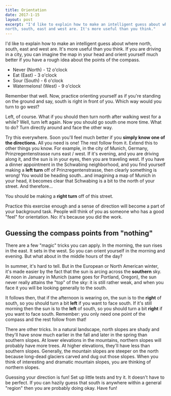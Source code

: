 ```yaml
---
title: Orientation
date: 2017-1-15
layout: post
excerpt: "I'd like to explain how to make an intelligent guess about where
north, south, east and west are. It's more useful than you think."
---
```


I'd like to explain how to make an intelligent guess about where
north, south, east and west are. It's more useful than you think.
If you are driving in a city, you can imagine the map in your head and orient
yourself much better if you have a rough idea about the points of the
compass.

* Never (North) - 12 o'clock
* Eat (East) - 3 o'clock
* Sour (South) - 6 o'clock
* Watermelons! (West) - 9 o'clock

Remember that well. Now, practice orienting yourself as if you're standing on
the ground and say, south is right in front of you. Which way would you turn
to go west?

Left, of course. What if you should then turn north after walking west
for a while? Well, turn left again. Now you should go south one more time.
What to do? Turn directly around and face the other way.

Try this everywhere. Soon you'll feel much better if you **simply know
one of the directions.** All you need is one! The rest follow from it.
Extend this to other things you know. For example, in the city of
Munich, Germany, Prinzregentenstrasse runs east / west. If it's evening,
and you are driving along it, and the sun is in your eyes, then you are traveling
west. If you have a dinner appointment in the Schwabing neighborhood,
and you find yourself making a **left turn** off of Prinzregentenstrasse, then
clearly something is wrong! You would be heading south...and imagining a
map of Munich in your head, it becomes clear that Schwabing is a bit to the
north of your street. And therefore...

You should be making a **right turn** off of this street.

Practice this exercise enough and a sense of direction will become a part of
your background task. People will think of you as someone who has a good "feel"
for orientation. No: it's because you did the work.

## Guessing the compass points from "nothing"

There are a few "magic" tricks you can apply. In the morning, the sun rises in the
east. It sets in the west. So you can orient yourself in the morning and evening.
But what about in the middle hours of the day?

In summer, it's hard to tell. But in the European or North American winter, it's made
easier by the fact that the sun is arcing across the **southern** sky. At noon in
January in Munich (same goes for Portland, Oregon), the sun never really attains the
"top" of the sky: it is still rather weak, and when you face it you will be looking
generally to the south.

It follows then, that if the afternoon is wearing on, the sun is to the **right**
of south, so you should turn a bit **left** if you want to face south. If it's still morning then
the sun is to the **left** of south, so you should turn a bit **right** if you
want to face south. Remember: you only need one point of the compass and the
rest follow from that!

There are other tricks. In a natural landscape, north slopes are shady and they'll have
snow much earlier in the fall and later in the spring than southern slopes.
At lower elevations in the mountains, northern slopes will probably have more
trees. At higher elevations, they'll have less than southern slopes. Generally, the
mountain slopes are steeper on the north because long-dead glaciers carved and
dug out those slopes. When you think of interesting and dramatic mountain slopes, you
are thinking of northern slopes.

Guessing your direction is fun! Set up little tests and try it. It doesn't have to be
perfect. If you can hazily guess that south is anywhere within a general "region"
then you are probably doing okay. Have fun!


